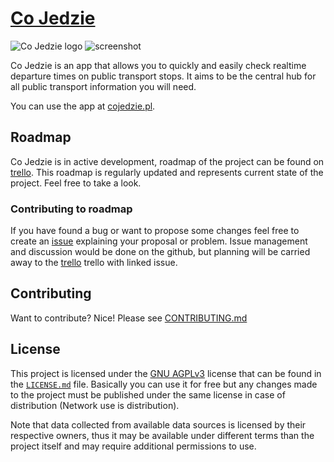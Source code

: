 # [Co Jedzie](https://cojedzie.pl)
![Co Jedzie logo](https://i.imgur.com/oMCMAxa.png)
![screenshot](https://i.imgur.com/kpcwgjb.png)

Co Jedzie is an app that allows you to quickly and easily check realtime departure times on public transport stops. It 
aims to be the central hub for all public transport information you will need.

You can use the app at [cojedzie.pl](https://cojedzie.pl).

## Roadmap
Co Jedzie is in active development, roadmap of the project can be found on [trello]. This roadmap is regularly updated 
and represents current state of the project. Feel free to take a look.

### Contributing to roadmap
If you have found a bug or want to propose some changes feel free to create an [issue] explaining your proposal or 
problem. Issue management and discussion would be done on the github, but planning will be carried away to the [trello] 
trello with linked issue.

## Contributing
Want to contribute? Nice! Please see [CONTRIBUTING.md]

## License
This project is licensed under the [GNU AGPLv3](https://opensource.org/licenses/AGPL-3.0) license that can be found in 
the [`LICENSE.md`](./LICENSE.md) file. Basically you can use it for free but any changes made to the project must be 
published under the same license in case of distribution (Network use is distribution).

Note that data collected from available data sources is licensed by their respective owners, thus it may be 
available under different terms than the project itself and may require additional permissions to use.

[trello]: https://trello.com/b/QXqDvmoG/co-jedzie
[issue]: https://github.com/cojedzie/cojedzie/issues/new
[CONTRIBUTING.md]: ./CONTRIBUTING.md
